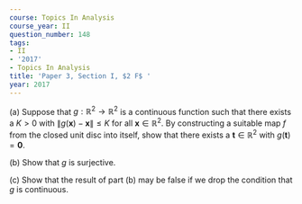 ```yaml
---
course: Topics In Analysis
course_year: II
question_number: 148
tags:
- II
- '2017'
- Topics In Analysis
title: 'Paper 3, Section I, $2 F$ '
year: 2017
---
```




(a) Suppose that $g: \mathbb{R}^{2} \rightarrow \mathbb{R}^{2}$ is a continuous function such that there exists a $K>0$ with $\|g(\mathbf{x})-\mathbf{x}\| \leqslant K$ for all $\mathbf{x} \in \mathbb{R}^{2}$. By constructing a suitable map $f$ from the closed unit disc into itself, show that there exists a $\mathbf{t} \in \mathbb{R}^{2}$ with $g(\mathbf{t})=\mathbf{0}$.

(b) Show that $g$ is surjective.

(c) Show that the result of part (b) may be false if we drop the condition that $g$ is continuous.